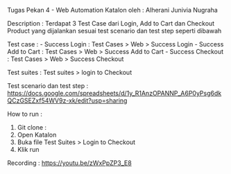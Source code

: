 Tugas Pekan 4 - Web Automation Katalon
oleh : Alherani Junivia Nugraha

Description : Terdapat 3 Test Case dari Login, Add to Cart dan Checkout Product yang dijalankan sesuai test scenario dan test step seperti dibawah

Test case :
	- Success Login : Test Cases > Web > Success Login
	- Success Add to Cart : Test Cases > Web > Success Add to Cart
	- Success Checkout : Test Cases > Web > Success Checkout

Test suites :
	Test suites > login to Checkout
	
Test scenario dan test step :
https://docs.google.com/spreadsheets/d/1y_R1AnzOPANNP_A6P0yPsg6dkQCzGSEZxf54WV9z-xk/edit?usp=sharing

How to run :

1. Git clone : 
2. Open Katalon
3. Buka file Test Suites > Login to Checkout 
4. Klik run 


Recording : https://youtu.be/zWxPpZP3_E8